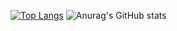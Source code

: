 [![Top Langs](https://github-readme-stats.vercel.app/api/top-langs/?username=92gahov)](https://github.com/92gahov/github-readme-stats)
![Anurag's GitHub stats](https://github-readme-stats.vercel.app/api?username=92gahov&show_icons=true&bg_color=fffefe)
